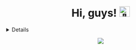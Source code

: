 <h1 align="center">Hi, guys! <img src="https://github.com/wervlad/wervlad/assets/24524555/766d336d-b87d-44ba-807c-c51de2bc6b4d" width="28px" alt="👋"></h1>

<details>
<p align="center">
  <a href="https://github.com/VindosVP">
    <img src="http://github-profile-summary-cards.vercel.app/api/cards/profile-details?username=VindosVP&theme=transparent" />
  </a>
  <a href="https://github.com/VindosVP">
    <img src="https://github-readme-streak-stats.herokuapp.com/?user=VindosVP&hide_border=true&card_width=338&theme=transparent" />
  </a>
  <a href="https://github.com/VindosVP">
    <img src="http://github-profile-summary-cards.vercel.app/api/cards/stats?username=VindosVP&theme=transparent" />
  </a>
  <a href="https://github.com/VindosVP">
    <img src="https://github-readme-stats.vercel.app/api/top-langs/?username=VindosVP&langs_count=10&exclude_repo=&hide=jupyter%20notebook,vim%20script,cmake,makefile,batchfile,emacs%20lisp,css,html&layout=default&card_width=699&hide_border=true&theme=transparent" />
  </a>
</p>
</details>

<p align="center">
  <a href="https://github.com/VindosVP">
    <img src="https://komarev.com/ghpvc/?username=VindosVP&color=blue&style=flat)" />
  </a>
</p>
<!--
**vindosVP/VindosVP** is a ✨ _special_ ✨ repository because its `README.md` (this file) appears on your GitHub profile.

Here are some ideas to get you started:

- 🔭 I’m currently working on ...
- 🌱 I’m currently learning ...
- 👯 I’m looking to collaborate on ...
- 🤔 I’m looking for help with ...
- 💬 Ask me about ...
- 📫 How to reach me: ...
- 😄 Pronouns: ...
- ⚡ Fun fact: ...
-->
